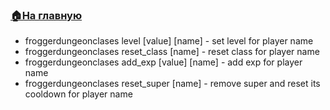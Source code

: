 ###  [🏠На главную](https://github.com/FroggerHH/Frogger-Tribe-Classes-WIKI)

* froggerdungeonclases level [value] [name] - set level for player name
* froggerdungeonclases reset_class [name] - reset class for player name
* froggerdungeonclases add_exp [value] [name] - add exp for player name
* froggerdungeonclases reset_super [name] - remove super and reset its cooldown for player name
